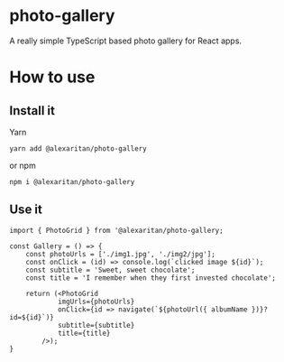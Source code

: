# photo-gallery

A really simple TypeScript based photo gallery for React apps.

# How to use

## Install it

Yarn

`yarn add @alexaritan/photo-gallery`

or npm

`npm i @alexaritan/photo-gallery`

## Use it

```
import { PhotoGrid } from '@alexaritan/photo-gallery;

const Gallery = () => {
	const photoUrls = ['./img1.jpg', './img2/jpg'];
	const onClick = (id) => console.log(`clicked image ${id}`);
	const subtitle = 'Sweet, sweet chocolate';
	const title = 'I remember when they first invested chocolate';

	return (<PhotoGrid
			imgUrls={photoUrls}
			onClick={id => navigate(`${photoUrl({ albumName })}?id=${id}`)}
			subtitle={subtitle}
			title={title}
		/>);
}
```
